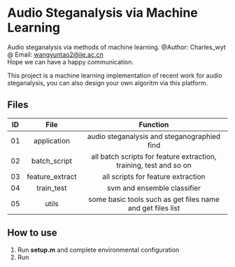 # Audio Steganalysis via Machine Learning
Audio steganalysis via methods of machine learning.
@Author: Charles_wyt
@ Email: wangyuntao2@iie.ac.cn <br>
Hope we can have a happy communication.

This project is a machine learning implementation of recent work for audio steganalysis, you can also design your own algoritm via this platform.

## Files
ID | File | Function 
:-:| :-:  | :-:
01 | application     | audio steganalysis and steganographied find
02 | batch_script    | all batch scripts for feature extraction, training, test and so on
03 | feature_extract | all scripts for feature extraction
04 | train_test      | svm and ensemble classifier
05 | utils			 | some basic tools such as get files name and get files list

## How to use
1. Run **setup.m** and complete environmental configuration
2. Run 